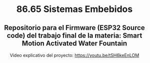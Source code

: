 <div align="center">

# 86.65 Sistemas Embebidos

## Repositorio para el Firmware (ESP32 Source code) del trabajo final de la materia: Smart Motion Activated Water Fountain

Video explicativo del proyecto: https://youtu.be/tSH6keEnLOM
  
</div>
